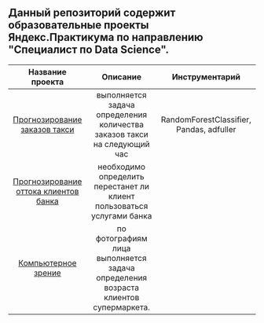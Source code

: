 ## Данный репозиторий содержит образовательные проекты Яндекс.Практикума по направлению "Специалист по Data Science".
| Название проекта | Описание | Инструментарий |
| :---------------: | :--------: | :--------------: |
| [Прогнозирование заказов такси](https://github.com/UrmatDzhunkeev/yandex_practicum/tree/master/time_series) | выполняется задача определения количества заказов такси на следующий час | RandomForestClassifier, Pandas, adfuller |
| [Прогнозирование оттока клиентов банка](https://github.com/UrmatDzhunkeev/yandex_practicum/tree/master/bank_customer_churn) | необходимо определить перестанет ли клиент пользоваться услугами банка |  |
| [Компьютерное зрение](https://github.com/UrmatDzhunkeev/yandex_practicum/tree/master/face_recognition) | по фотографиям лица выполняется задача определения возраста клиентов супермаркета. |  |
